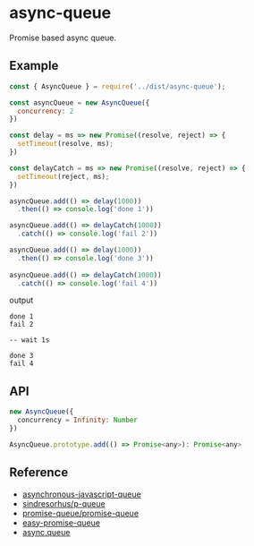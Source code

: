 async-queue
===========
Promise based async queue.


## Example
```js
const { AsyncQueue } = require('../dist/async-queue');

const asyncQueue = new AsyncQueue({
  concurrency: 2
})

const delay = ms => new Promise((resolve, reject) => {
  setTimeout(resolve, ms);
})

const delayCatch = ms => new Promise((resolve, reject) => {
  setTimeout(reject, ms);
})

asyncQueue.add(() => delay(1000))
  .then(() => console.log('done 1'))

asyncQueue.add(() => delayCatch(1000))
  .catch(() => console.log('fail 2'))

asyncQueue.add(() => delay(1000))
  .then(() => console.log('done 3'))
  
asyncQueue.add(() => delayCatch(1000))
  .catch(() => console.log('fail 4'))
```

output
```
done 1
fail 2

-- wait 1s

done 3
fail 4
```

## API
```js
new AsyncQueue({
  concurrency = Infinity: Number
})

AsyncQueue.prototype.add(() => Promise<any>): Promise<any>
```


## Reference
- [asynchronous-javascript-queue](https://medium.com/@griffinmichl/asynchronous-javascript-queue-920828f6327)
- [sindresorhus/p-queue](https://github.com/sindresorhus/p-queue/blob/master/source/index.ts)
- [promise-queue/promise-queue](https://github.com/promise-queue/promise-queue/blob/master/lib/index.js)
- [easy-promise-queue](https://github.com/chenzhihao/easy-promise-queue/blob/master/src/PromiseQueue.ts)
- [async.queue](http://caolan.github.io/async/docs.html#queue)